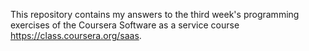 This repository contains my answers to the third week's programming exercises of the Coursera Software as a service course https://class.coursera.org/saas.
